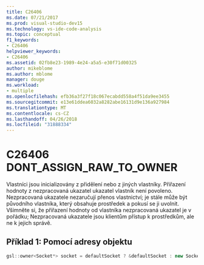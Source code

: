 ```yaml
---
title: C26406
ms.date: 07/21/2017
ms.prod: visual-studio-dev15
ms.technology: vs-ide-code-analysis
ms.topic: conceptual
f1_keywords:
- C26406
helpviewer_keywords:
- C26406
ms.assetid: 02fb8e23-1989-4e24-a5a5-e30f71d00325
author: mikeblome
ms.author: mblome
manager: douge
ms.workload:
- multiple
ms.openlocfilehash: efb36a3f27f18c067ecabdd558a4f51da9ee3455
ms.sourcegitcommit: e13e61ddea6032a8282abe16131d9e136a927984
ms.translationtype: MT
ms.contentlocale: cs-CZ
ms.lasthandoff: 04/26/2018
ms.locfileid: "31888334"
---
```

# <a name="c26406--dontassignrawtoowner"></a>C26406 DONT_ASSIGN_RAW_TO_OWNER
Vlastníci jsou inicializovány z přidělení nebo z jiných vlastníky. Přiřazení hodnoty z nezpracovaná ukazatel ukazatel vlastník není povoleno. Nezpracovaná ukazatele nezaručují přenos vlastnictví; je stále může být původního vlastníka, který obsahuje prostředek a pokusí se ji uvolnit. Všimněte si, že přiřazení hodnoty od vlastníka nezpracovaná ukazatel je v pořádku; Nezpracovaná ukazatele jsou klientům přístup k prostředkům, ale ne k jejich správě.

## <a name="example-1--using-address-of-object"></a>Příklad 1: Pomocí adresy objektu
```cpp
gsl::owner<Socket*> socket = defaultSocket ? &defaultSocket : new Socket(); // C26406
```
